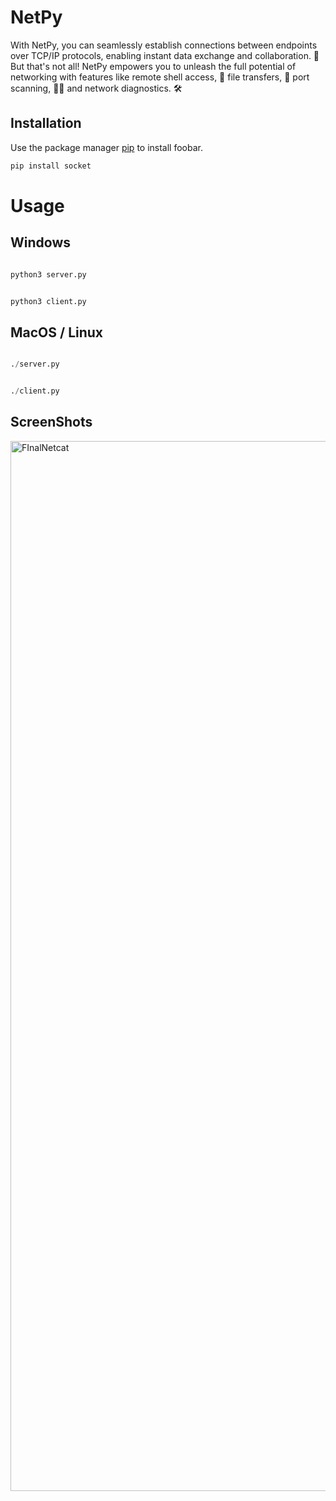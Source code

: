 # NetPy 
With NetPy, you can seamlessly establish connections between endpoints over TCP/IP protocols, enabling instant data exchange and collaboration. 🔄 But that's not all! NetPy empowers you to unleash the full potential of networking with features like remote shell access, 🐚 file transfers, 📁 port scanning, 🕵️‍♂️ and network diagnostics. 🛠️




## Installation

Use the package manager [pip](https://pip.pypa.io/en/stable/) to install foobar.

```bash
pip install socket
```

# Usage

## Windows

```python

python3 server.py

```

```python

python3 client.py

```

## MacOS / Linux

```python

./server.py

```

```python

./client.py

```
## ScreenShots

<img width="1680" alt="FInalNetcat" src="https://github.com/jaytiwari05/Netpy/assets/118415321/4a05346d-d169-4c94-978e-987a241205a2">
